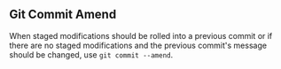 ## Git Commit Amend

When staged modifications should be rolled into a previous commit or if there are no staged modifications and the previous commit's message should be changed, use `git commit --amend`.
